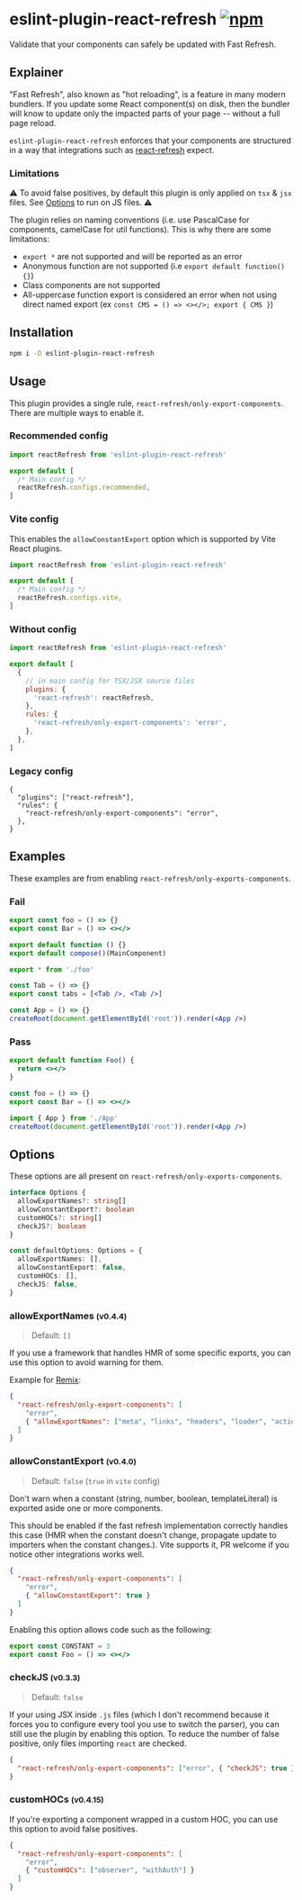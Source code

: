 # eslint-plugin-react-refresh [![npm](https://img.shields.io/npm/v/eslint-plugin-react-refresh)](https://www.npmjs.com/package/eslint-plugin-react-refresh)

Validate that your components can safely be updated with Fast Refresh.

## Explainer

"Fast Refresh", also known as "hot reloading", is a feature in many modern bundlers.
If you update some React component(s) on disk, then the bundler will know to update only the impacted parts of your page -- without a full page reload.

`eslint-plugin-react-refresh` enforces that your components are structured in a way that integrations such as [react-refresh](https://www.npmjs.com/package/react-refresh) expect.

### Limitations

⚠️ To avoid false positives, by default this plugin is only applied on `tsx` & `jsx` files. See [Options](#options) to run on JS files. ⚠️

The plugin relies on naming conventions (i.e. use PascalCase for components, camelCase for util functions). This is why there are some limitations:

- `export *` are not supported and will be reported as an error
- Anonymous function are not supported (i.e `export default function() {}`)
- Class components are not supported
- All-uppercase function export is considered an error when not using direct named export (ex `const CMS = () => <></>; export { CMS }`)

## Installation

```sh
npm i -D eslint-plugin-react-refresh
```

## Usage

This plugin provides a single rule, `react-refresh/only-export-components`. There are multiple ways to enable it.

### Recommended config

```js
import reactRefresh from 'eslint-plugin-react-refresh'

export default [
  /* Main config */
  reactRefresh.configs.recommended,
]
```

### Vite config

This enables the `allowConstantExport` option which is supported by Vite React plugins.

```js
import reactRefresh from 'eslint-plugin-react-refresh'

export default [
  /* Main config */
  reactRefresh.configs.vite,
]
```

### Without config

```js
import reactRefresh from 'eslint-plugin-react-refresh'

export default [
  {
    // in main config for TSX/JSX source files
    plugins: {
      'react-refresh': reactRefresh,
    },
    rules: {
      'react-refresh/only-export-components': 'error',
    },
  },
]
```

### Legacy config

```jsonc
{
  "plugins": ["react-refresh"],
  "rules": {
    "react-refresh/only-export-components": "error",
  },
}
```

## Examples

These examples are from enabling `react-refresh/only-exports-components`.

### Fail

```jsx
export const foo = () => {}
export const Bar = () => <></>
```

```jsx
export default function () {}
export default compose()(MainComponent)
```

```jsx
export * from './foo'
```

```jsx
const Tab = () => {}
export const tabs = [<Tab />, <Tab />]
```

```jsx
const App = () => {}
createRoot(document.getElementById('root')).render(<App />)
```

### Pass

```jsx
export default function Foo() {
  return <></>
}
```

```jsx
const foo = () => {}
export const Bar = () => <></>
```

```jsx
import { App } from './App'
createRoot(document.getElementById('root')).render(<App />)
```

## Options

These options are all present on `react-refresh/only-exports-components`.

```ts
interface Options {
  allowExportNames?: string[]
  allowConstantExport?: boolean
  customHOCs?: string[]
  checkJS?: boolean
}

const defaultOptions: Options = {
  allowExportNames: [],
  allowConstantExport: false,
  customHOCs: [],
  checkJS: false,
}
```

### allowExportNames <small>(v0.4.4)</small>

> Default: `[]`

If you use a framework that handles HMR of some specific exports, you can use this option to avoid warning for them.

Example for [Remix](https://remix.run/docs/en/main/discussion/hot-module-replacement#supported-exports):

```json
{
  "react-refresh/only-export-components": [
    "error",
    { "allowExportNames": ["meta", "links", "headers", "loader", "action"] }
  ]
}
```

### allowConstantExport <small>(v0.4.0)</small>

> Default: `false` (`true` in `vite` config)

Don't warn when a constant (string, number, boolean, templateLiteral) is exported aside one or more components.

This should be enabled if the fast refresh implementation correctly handles this case (HMR when the constant doesn't change, propagate update to importers when the constant changes.). Vite supports it, PR welcome if you notice other integrations works well.

```json
{
  "react-refresh/only-export-components": [
    "error",
    { "allowConstantExport": true }
  ]
}
```

Enabling this option allows code such as the following:

```jsx
export const CONSTANT = 3
export const Foo = () => <></>
```

### checkJS <small>(v0.3.3)</small>

> Default: `false`

If your using JSX inside `.js` files (which I don't recommend because it forces you to configure every tool you use to switch the parser), you can still use the plugin by enabling this option. To reduce the number of false positive, only files importing `react` are checked.

```json
{
  "react-refresh/only-export-components": ["error", { "checkJS": true }]
}
```

### customHOCs <small>(v0.4.15)</small>

If you're exporting a component wrapped in a custom HOC, you can use this option to avoid false positives.

```json
{
  "react-refresh/only-export-components": [
    "error",
    { "customHOCs": ["observer", "withAuth"] }
  ]
}
```
